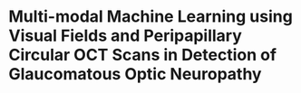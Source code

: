 # Multi-modal Machine Learning using Visual Fields and Peripapillary Circular OCT Scans in Detection of Glaucomatous Optic Neuropathy
